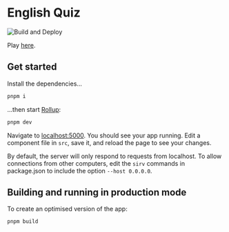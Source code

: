 # English Quiz

![Build and Deploy](https://github.com/Tsuyoshi84/english-quiz/workflows/Build%20and%20Deploy/badge.svg)

Play [here](https://tsuyoshi84.github.io/english-quiz).

## Get started

Install the dependencies...

```bash
pnpm i
```

...then start [Rollup](https://rollupjs.org):

```bash
pnpm dev
```

Navigate to [localhost:5000](http://localhost:5000). You should see your app running. Edit a component file in `src`, save it, and reload the page to see your changes.

By default, the server will only respond to requests from localhost. To allow connections from other computers, edit the `sirv` commands in package.json to include the option `--host 0.0.0.0`.

## Building and running in production mode

To create an optimised version of the app:

```bash
pnpm build
```
